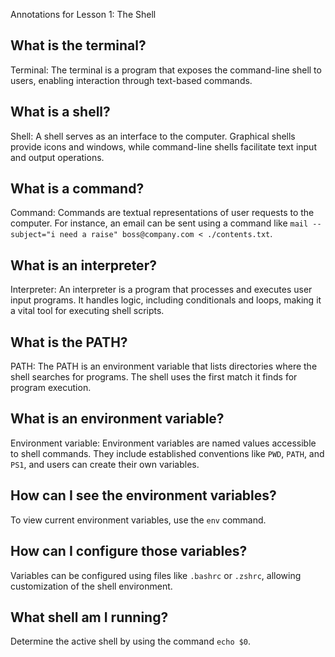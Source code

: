 Annotations for Lesson 1: The Shell

What is the terminal?
---
Terminal: The terminal is a program that exposes the command-line shell to users, enabling interaction through text-based commands.

What is a shell?
---
Shell: A shell serves as an interface to the computer. Graphical shells provide icons and windows, while command-line shells facilitate text input and output operations.

What is a command?
---
Command: Commands are textual representations of user requests to the computer. For instance, an email can be sent using a command like `mail --subject="i need a raise" boss@company.com < ./contents.txt`.

What is an interpreter?
---
Interpreter: An interpreter is a program that processes and executes user input programs. It handles logic, including conditionals and loops, making it a vital tool for executing shell scripts.

What is the PATH?
---
PATH: The PATH is an environment variable that lists directories where the shell searches for programs. The shell uses the first match it finds for program execution.

What is an environment variable?
---
Environment variable: Environment variables are named values accessible to shell commands. They include established conventions like `PWD`, `PATH`, and `PS1`, and users can create their own variables.

How can I see the environment variables?
---
To view current environment variables, use the `env` command.

How can I configure those variables?
---
Variables can be configured using files like `.bashrc` or `.zshrc`, allowing customization of the shell environment.

What shell am I running?
---
Determine the active shell by using the command `echo $0`.
